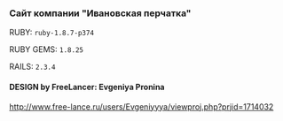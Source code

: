 ### Сайт компании "Ивановская перчатка"

RUBY: `ruby-1.8.7-p374`

RUBY GEMS: `1.8.25`

RAILS: `2.3.4`

#### DESIGN by FreeLancer: Evgeniya Pronina

http://www.free-lance.ru/users/Evgeniyyya/viewproj.php?prjid=1714032
